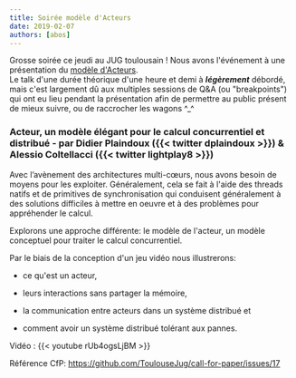 ```yaml
---
title: Soirée modèle d'Acteurs
date: 2019-02-07
authors: [abos]
---
```


Grosse soirée ce jeudi au JUG toulousain ! Nous avons l'événement à une présentation du
[modèle d'Acteurs](https://fr.wikipedia.org/wiki/Mod%C3%A8le_d%27acteur).  
Le talk d'une durée théorique d'une heure et demi à ***légèrement*** débordé, mais
c'est largement dû aux multiples sessions de Q&A (ou "breakpoints") qui ont eu lieu
pendant la présentation afin de permettre au public présent de mieux suivre, ou de
raccrocher les wagons ^_^

### Acteur, un modèle élégant pour le calcul concurrentiel et distribué - par Didier Plaindoux ({{< twitter dplaindoux >}}) & Alessio Coltellacci ({{< twitter lightplay8 >}})

Avec l’avènement des architectures multi-cœurs, nous avons besoin de moyens pour les
exploiter. Généralement, cela se fait à l'aide des threads natifs et de primitives de
synchronisation qui conduisent généralement à des solutions difficiles à mettre en oeuvre
et à des problèmes pour appréhender le calcul.

Explorons une approche différente: le modèle de l'acteur, un modèle conceptuel pour
traiter le calcul concurrentiel.

Par le biais de la conception d'un jeu vidéo nous illustrerons:

* ce qu'est un acteur,

* leurs interactions sans partager la mémoire,

* la communication entre acteurs dans un système distribué et

* comment avoir un système distribué tolérant aux pannes.

Vidéo : {{< youtube rUb4ogsLjBM >}}

Référence CfP: https://github.com/ToulouseJug/call-for-paper/issues/17
